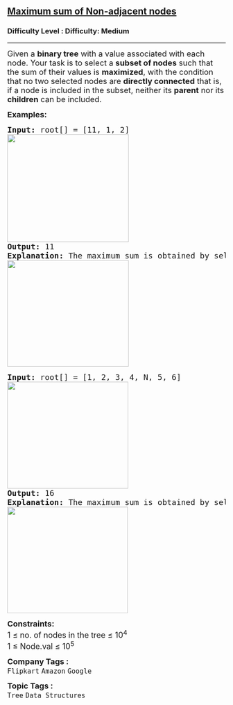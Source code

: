 <h2><a href="https://www.geeksforgeeks.org/problems/maximum-sum-of-non-adjacent-nodes/1?_gl=1*zbcxxz*_up*MQ..*_gs*MQ..&gclid=Cj0KCQjwzrzABhD8ARIsANlSWNPdS6e9XkfL3z4LPgPDasy4PgrSo25ny6jprwcCQumT1dNpI2mAx_caAqiTEALw_wcB&gbraid=0AAAAAC9yBkBSTrMn5VYnjsZpOlzti3w82">Maximum sum of Non-adjacent nodes</a></h2><h3>Difficulty Level : Difficulty: Medium</h3><hr><div class="problems_problem_content__Xm_eO"><p><span style="font-size: 18px;">Given a <strong>binary tree</strong> with a value associated with each node. Your task is to select a <strong>subset of nodes</strong> such that the sum of their values is <strong>maximized</strong>, with the condition that no two selected nodes are <strong>directly connected</strong> that is, if a node is included in the subset, neither its <strong>parent</strong> nor its <strong>children</strong> can be included.</span></p>
<p><span style="font-size: 18px;"><strong>Examples:</strong></span></p>
<pre><span style="font-size: 18px;"><strong>Input:</strong> root[] = [11, 1, 2]<strong><br></strong><img src="https://media.geeksforgeeks.org/img-practice/prod/addEditProblem/880845/Web/Other/blobid0_1732598044.png" width="280" height="248">
<strong>Output: </strong>11<strong>
Explanation: </strong>The maximum sum is obtained by selecting the node 11.<br><img src="https://media.geeksforgeeks.org/img-practice/prod/addEditProblem/880845/Web/Other/blobid1_1732598102.png" width="280" height="245"></span></pre>
<pre><span style="font-size: 18px;"><strong>Input:</strong> root[] = [1, 2, 3, 4, N, 5, 6]
<img src="https://media.geeksforgeeks.org/img-practice/prod/addEditProblem/880845/Web/Other/blobid2_1732598208.png" width="279" height="246"><br><strong>Output: </strong>16<strong>
Explanation: </strong>The maximum sum is obtained by selecting the nodes 1, 4, 5, and 6, which are not directly connected to each other. Their total sum is 16.  <br><img src="https://media.geeksforgeeks.org/img-practice/prod/addEditProblem/880845/Web/Other/blobid3_1732598283.png" width="278" height="245"><br></span></pre>
<div><span style="font-size: 18px;"><strong>Constraints:</strong><br>1 ≤ no. of nodes in the tree ≤ 10<sup>4</sup></span></div>
<div><span style="font-size: 18px;">1 ≤ Node.val ≤ 10<sup>5</sup></span></div></div><p><span style=font-size:18px><strong>Company Tags : </strong><br><code>Flipkart</code>&nbsp;<code>Amazon</code>&nbsp;<code>Google</code>&nbsp;<br><p><span style=font-size:18px><strong>Topic Tags : </strong><br><code>Tree</code>&nbsp;<code>Data Structures</code>&nbsp;